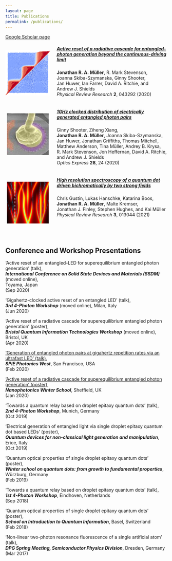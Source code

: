 ```yaml
---
layout: page
title: Publications
permalink: /publications/
---
```


[Google Scholar page](https://scholar.google.com/citations?user=OBSTfakAAAAJ)

<div>
<img src="/img/Physical Review Research_2_043292_key-image.png" align="left" alt="Portrait photo" style="margin: 20px 20px 00px 00px;width:140px;" />
</div>
<div>
<h5 id="-active-reset-of-a-radiative-cascade-for-entangled-photon-generation-beyond-the-continuous-driving-limit-https-doi-org-10-1103-physrevresearch-2-04329-"><a href="https://doi.org/10.1103/PhysRevResearch.2.043292"><strong>Active reset of a radiative cascade for entangled-photon generation beyond the continuous-driving limit</strong></a></h5>
<p class="nooverflow"><strong>Jonathan&nbsp;R.&nbsp;A.&nbsp;Müller</strong>, R.&nbsp;Mark&nbsp;Stevenson, Joanna&nbsp;Skiba-Szymanska, Ginny&nbsp;Shooter, Jan&nbsp;Huwer, Ian&nbsp;Farrer, David&nbsp;A.&nbsp;Ritchie, and Andrew&nbsp;J.&nbsp;Shields<br><!--**Müller, Jonathan RA**;  Stevenson, R Mark; Skiba-Szymanska, Joanna; Shooter, Ginny; Huwer, Jan; Farrer, Ian; Ritchie, David A; Shields, Andrew J;   -->
<em>Physical Review Research</em> <strong>2</strong>, 043292 (2020)
<br clear="left">
<br>
</p>
</div>

<!-- ##### [**Active reset of a radiative cascade for entangled-photon generation beyond the continuous-driving limit**](https://doi.org/10.1103/PhysRevResearch.2.04329)
**Jonathan&nbsp;R.&nbsp;A.&nbsp;Müller**, R.&nbsp;Mark&nbsp;Stevenson, Joanna&nbsp;Skiba-Szymanska, Ginny&nbsp;Shooter, Jan&nbsp;Huwer, Ian&nbsp;Farrer, David&nbsp;A.&nbsp;Ritchie, and Andrew&nbsp;J.&nbsp;Shields  
<!--**Müller, Jonathan RA**;  Stevenson, R Mark; Skiba-Szymanska, Joanna; Shooter, Ginny; Huwer, Jan; Farrer, Ian; Ritchie, David A; Shields, Andrew J;   -->

<!-- _Physical Review Research_ **2**, 043292 (2020) -->

<div>
<img src="/img/Optics_Express_28_24_key-image.jpg" align="left" alt="Portrait photo" style="margin: 20px 25px 25px 05px;width:130px;" />
</div>
<div>
<h5 id="-1ghz-clocked-distribution-of-electrically-generated-entangled-photon-pairs-https-doi-org-10-1364-oe-405466-"><a href="https://doi.org/10.1364/OE.405466"><strong>1GHz clocked distribution of electrically generated entangled photon pairs</strong></a></h5>
<p class="nooverflow">Ginny&nbsp;Shooter, Ziheng&nbsp;Xiang, <strong>Jonathan&nbsp;R.&nbsp;A.&nbsp;Müller</strong>, Joanna&nbsp;Skiba-Szymanska, Jan&nbsp;Huwer, Jonathan&nbsp;Griffiths, Thomas&nbsp;Mitchell, Matthew&nbsp;Anderson, Tina&nbsp;Müller, Andrey&nbsp;B.&nbsp;Krysa, R.&nbsp;Mark&nbsp;Stevenson, Jon&nbsp;Heffernan, David&nbsp;A.&nbsp;Ritchie, and Andrew&nbsp;J.&nbsp;Shields
<br>
<em>Optics Express</em> <strong>28</strong>, 24 (2020)
<br clear="left">
<br>
</p>
</div>

<!-- ##### [**1GHz clocked distribution of electrically generated entangled photon pairs**](https://doi.org/10.1364/OE.405466)
Ginny&nbsp;Shooter, Ziheng&nbsp;Xiang, **Jonathan&nbsp;R.&nbsp;A.&nbsp;Müller**, Joanna&nbsp;Skiba-Szymanska, Jan&nbsp;Huwer, Jonathan&nbsp;Griffiths, Thomas&nbsp;Mitchell, Matthew&nbsp;Anderson, Tina&nbsp;Müller, Andrey&nbsp;B.&nbsp;Krysa, R.&nbsp;Mark&nbsp;Stevenson, Jon&nbsp;Heffernan, David&nbsp;A.&nbsp;Ritchie, and Andrew&nbsp;J.&nbsp;Shields  
<!-- Shooter, Ginny; Xiang, Ziheng; **Müller, Jonathan RA**; Skiba-Szymanska, Joanna; Huwer, Jan; Griffiths, Jonathan; Mitchell, Thomas; Anderson, Matthew; Müller, Tina; Krysa, Andrey B; Stevenson, R Mark; Heffernan, Jon; Ritchie, David A; Shields, Andrew J; -->

<!-- _Optics Express_ **28**, 24 (2020) -->

<div>
<img src="/img/High_resolution_spectroscopy_key-image.png" align="left" alt="Portrait photo" style="margin: 20px 25px 25px 05px;width:130px;" />
</div>
<div>
<h5 id="-high-resolution-spectroscopy-of-a-quantum-dot-driven-bichromatically-by-two-strong-fields-https-arxiv-org-abs-2006-15778-">
  <a href="https://doi.org/10.1103/PhysRevResearch.3.013044">
    <strong>High resolution spectroscopy of a quantum dot driven bichromatically by two strong fields</strong>
  </a>
</h5>
<p class="nooverflow">
Chris&nbsp;Gustin, Lukas&nbsp;Hanschke, Katarina&nbsp;Boos, <strong>Jonathan&nbsp;R.&nbsp;A.&nbsp;Müller</strong>, Malte&nbsp;Kremser, Jonathan&nbsp;J.&nbsp;Finley, Stephen&nbsp;Hughes, and Kai&nbsp;Müller<br>
<em>Physical Review Research</em> <strong>3</strong>, 013044 (2021)
<br clear="left">
<br>
</p>
</div>


## Conference and Workshop Presentations

‘Active reset of an entangled-LED for superequilibrium entangled photon generation’ (talk),  
**_International Conference on Solid State Devices and Materials (SSDM)_** (moved online),  
Toyama, Japan  
(Sep 2020)

‘Gigahertz-clocked active reset of an entangled LED’ (talk),  
**_3rd 4-Photon Workshop_** (moved online), Milan, Italy  
(Jun 2020)

‘Active reset of a radiative cascade for superequilibrium entangled photon generation’ (poster),  
**_Bristol Quantum Information Technologies Workshop_** (moved online), Bristol, UK  
(Apr 2020)

[‘Generation of entangled photon pairs at gigahertz repetition rates via an ultrafast LED’ (talk)](https://spie.org/PW20O/conferencedetails/ultrafast-phenomena-and-nanophotonics#2545685:~:text=Generation%20of%20entangled%20photon%20pairs%20at,Toshiba%20Research%20Europe%20Ltd.%20(United%20Kingdom)),  
**_SPIE Photonics West_**, San Francisco, USA  
(Feb 2020)

[‘Active reset of a radiative cascade for superequilibrium entangled photon generation’ (poster)](https://sites.google.com/sheffield.ac.uk/nano-photonics-winter-school/abstract?authuser=0#h.p_QQmZLXIo_FAU:~:text=3%20%2D%20Jonathan%20M%C3%BCller%20%2D%20Toshiba,repetition%20rates%20via%20an%20entangled%20LED),  
**_Nanophotonics Winter School_**, Sheffield, UK  
(Jan 2020)

‘Towards a quantum relay based on droplet epitaxy quantum dots’ (talk),  
**_2nd 4-Photon Workshop_**, Munich, Germany  
(Oct 2019)

‘Electrical generation of entangled light via single droplet epitaxy quantum dot based LEDs’ (poster),  
**_Quantum devices for non-classical light generation and manipulation_**, Erice, Italy  
(Oct 2019)

‘Quantum optical properties of single droplet epitaxy quantum dots’ (poster),  
**_Winter school on quantum dots: from growth to fundamental properties_**,  
Würzburg, Germany  
(Feb 2019)

‘Towards a quantum relay based on droplet epitaxy quantum dots’ (talk),  
**_1st 4-Photon Workshop_**, Eindhoven, Netherlands  
(Sep 2018)

‘Quantum optical properties of single droplet epitaxy quantum dots’ (poster),  
**_School on Introduction to Quantum Information_**, Basel, Switzerland  
(Feb 2018)

‘Non-linear two-photon resonance fluorescence of a single artificial atom’ (talk),  
**_DPG Spring Meeting, Semiconductor Physics Division_**, Dresden, Germany  
(Mar 2017)
